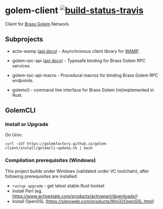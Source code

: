 # golem-client [![build-status-travis]][travis] 

[build-status-travis]: https://travis-ci.org/golemfactory/golem-client.svg?branch=master
[travis]: https://travis-ci.org/golemfactory/golem-client

Client for [Brass Golem](https://github.com/golemfactory/golem) Network.

## Subprojects

* actix-wamp ([api docs](
https://docs.rs/actix_wamp/latest/actix_wamp
)) - Asynchronous client library for [WAMP](https://wamp-proto.org/). 
* golem-rpc-api ([api docs](
https://docs.rs/golem-rpc-api/latest/golem_rpc_api/
)) - Typesafe binding for Brass Golem RPC services.
* golem-rpc-api-macro - Procedural macros for binding Brass Golem RPC endpoints. 
 
* golemcli - command line interface for Brass Golem (re)implemented in Rust.

## GolemCLI

### Install or Upgrade

On Unix:

```
curl -sSf https://golemfactory.github.io/golem-client/install/golemcli-update.sh | bash
```


### Compilation prerequisites (Windows)

This project builds under Windows (validated under VC toolchain), after following prerequisites are installed:

* `rustup upgrade` - get latest stable Rust toolset
* Install Perl (eg. https://www.activestate.com/products/activeperl/downloads/)
* Install OpenSSL (https://slproweb.com/products/Win32OpenSSL.html)
